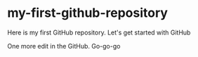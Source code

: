 # my-first-github-repository
Here is my first GitHub repository. Let's get started with GitHub

One more edit in the GitHub.
Go-go-go
